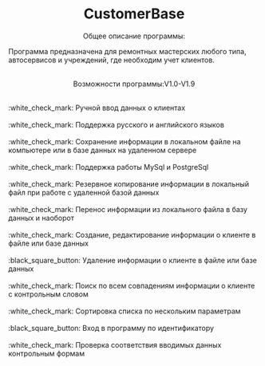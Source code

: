 <h1 align="center">CustomerBase</h1>
<p align="center">Общее описание программы:</p>
Программа предназначена для ремонтных мастерских любого типа, автосервисов и учреждений, где необходим учет клиентов.
<br></br>
<p align="center">Возможности программы:V1.0-V1.9</p>
<br>:white_check_mark: Ручной ввод данных о клиентах</br>
<br>:white_check_mark: Поддержка русского и английского языков</br>
<br>:white_check_mark: Сохранение информации в локальном файле на компьютере или в базе данных на удаленном сервере</br>
<br>:white_check_mark: Поддержка работы MySql и PostgreSql</br>
<br>:white_check_mark: Резервное копирование информации в локальный файл при работе с удаленной базой данных</br>
<br>:white_check_mark: Перенос информации из локального файла в базу данных и наоборот</br>
<br>:white_check_mark: Создание, редактирование информации о клиенте в файле или базе данных</br>
<br>:black_square_button: Удаление информации о клиенте в файле или базе данных</br>
<br>:white_check_mark: Поиск по всем совпадениям информации о клиенте с контрольным словом</br>
<br>:white_check_mark: Сортировка списка по нескольким параметрам</br>
<br>:black_square_button: Вход в программу по идентификатору</br>
<br>:white_check_mark: Проверка соответствия вводимых данных контрольным формам</br>


